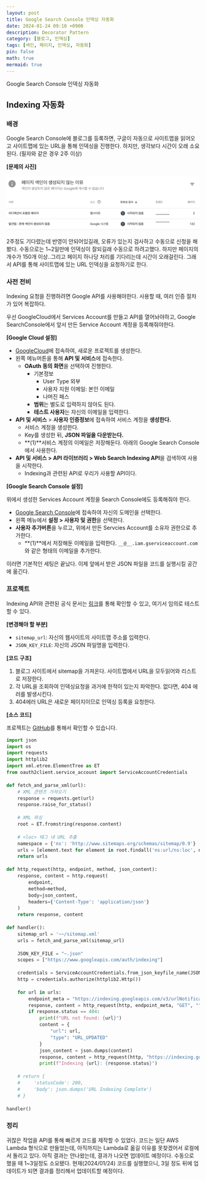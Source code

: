 ```yaml
---
layout: post
title: Google Search Console 인덱싱 자동화
date: 2024-01-24 09:10 +0900 
description: Decorator Pattern
category: [블로그, 인덱싱] 
tags: [색인, 페이지, 인덱싱, 자동화] 
pin: false
math: true
mermaid: true
---
```

Google Search Console 인덱싱 자동화
<!--more-->


## Indexing 자동화


### 배경


Google Search Console에 블로그를 등록하면, 구글이 자동으로 사이트맵을 읽어오고 사이트맵에 있는 URL을 통해 인덱싱을 진행한다. 하지만, 생각보다 시간이 오래 소요된다. (필자와 같은 경우 2주 이상)


**[문제의 사진]**


![Untitled.png](/assets/img/post/Search%20Console%20인덱싱자동화/1.png)


2주정도 기다렸는데 반영이 안되어있길래, 오류가 있는지 검사하고 수동으로 신청을 해봤다. 수동으로는 1~2일만에 인덱싱이 잘되길래 수동으로 하려고했다. 하지만 페이지의 개수가 150개 이상..그리고 페이지 하나당 처리를 기다리는데 시간이 오래걸린다. 그래서 API를 통해 사이트맵에 있는 URL 인덱싱을 요청하기로 한다.


### 사전 전비


Indexing 요청을 진행하려면 Google API를 사용해야한다. 사용할 때, 여러 인증 절차가 있어 복잡하다. 


우선 GoogleCloud에서 Services Account를 만들고 API를 열어놔야하고, Google SearchConsole에서 앞서 만든 Service Account 계정을 등록해줘야한다.


**[Google Cloud 설정]**

- [GoogleCloud](https://console.cloud.google.com/welcome/new?authuser=1&project=blog-auto-indexing)에 접속하여, 새로운 프로젝트를 생성한다.
- 왼쪽 메뉴머튼을 통해 **API 및 서비스**에 접속한다.
	- **OAuth 동의 화면**을 선택하여 진행한다.
		- 기본정보
			- User Type 외부
			- 사용자 지원 이메일: 본인 이메일
			- 나머진 패스
		- **범위**는 별도로 입력하지 않아도 된다.
		- **테스트 사용자**는 자신의 이메일을 입력한다.
- **API 및 서비스** > **사용자 인증정보**에 접속하여 서비스 계정을 **생성한다.**
	- 서비스 계정을 생성한다.
	- Key를 생성한 뒤, **JSON 파일을 다운받는다.**
	- **(1)**서비스 계정의 이메일은 저장해둔다. 아래의 Google Search Console에서 사용한다.
- **API 및 서비스 > API 라이브러리 > Web Search Indexing API**을 검색하여 사용을 시작한다.
	- Indexing과 관련된 API로 우리가 사용할 API이다.

**[Google Search Console 설정]**


위에서 생성한 Services Account 계정을 Search Console에도 등록해줘야 한다. 

- [Google Search Console](https://search.google.com/u/1/search-console/index?resource_id=sc-domain%3Ahandongbee.com&pages=ALL_URLS)에 접속하여 자신의 도메인을 선택한다.
- 왼쪽 메뉴에서 **설정 > 사용자 및 권한**을 선택한다.
- **사용자 추가버튼**을 누르고, 위에서 만든 Servcies Account를 소유자 권한으로 추가한다.
	- **(1)**에서 저장해둔 이메일을 입력한다. `__@__.iam.gserviceaccount.com`와 같은 형태의 이메일을 추가한다.

이러면 기본적인 세팅은 끝났다. 이제 앞에서 받은 JSON 파일을 코드를 실행시킬 공간에 옮긴다.


### 프로젝트


Indexing API와 관련된 공식 문서는 [링크](https://developers.google.com/search/apis/indexing-api/v3/reference/indexing/rest/v3/urlNotifications?hl=ko)를 통해 확인할 수 있고, 여기서 임의로 테스트할 수 있다.


**[변경해야 할 부분]**

- `sitemap_url`: 자신의 웹사이트의 사이트맵 주소를 입력한다.
- `JSON_KEY_FILE`: 자신의 JSON 파일명을 입력한다.

**[코드 구조]**

1. 블로그 사이트에서 sitemap을 가져온다. 사이트맵에서 URL을 모두읽어와 리스트로 저장한다.
2. 각 URL을 조회하여 인덱싱요청을 과거에 한적이 있는지 파악한다. 없다면, 404 에러를 발생시킨다.
3. 404에러 URL은 새로운 페이지이므로 인덱싱 등록을 요청한다.

**[소스 코드]**


프로젝트는 [GitHub](https://github.com/han-0315/AutoIndexing)를 통해서 확인할 수 있습니다.


```python
import json
import os
import requests
import httplib2
import xml.etree.ElementTree as ET
from oauth2client.service_account import ServiceAccountCredentials

def fetch_and_parse_xml(url):
    # XML 콘텐츠 가져오기
    response = requests.get(url)
    response.raise_for_status()

    # XML 파싱
    root = ET.fromstring(response.content)

    # <loc> 태그 내 URL 추출
    namespace = {'ns': 'http://www.sitemaps.org/schemas/sitemap/0.9'}
    urls = [element.text for element in root.findall('ns:url/ns:loc', namespace)]
    return urls

def http_request(http, endpoint, method, json_content):
    response, content = http.request(
        endpoint,
        method=method,
        body=json_content,
        headers={'Content-Type': 'application/json'}
    )
    return response, content

def handler():
    sitemap_url = '~~/sitemap.xml'
    urls = fetch_and_parse_xml(sitemap_url)
    
    JSON_KEY_FILE = "~.json"
    scopes = ["https://www.googleapis.com/auth/indexing"]
    
    credentials = ServiceAccountCredentials.from_json_keyfile_name(JSON_KEY_FILE, scopes=scopes)
    http = credentials.authorize(httplib2.Http())

    for url in urls:
        endpoint_meta = "https://indexing.googleapis.com/v3/urlNotifications/metadata?url=" + url
        response, content = http_request(http, endpoint_meta, "GET", "")
        if response.status == 404:
            print(f"URL not found: {url}")
            content = {
                "url": url,
                "type": "URL_UPDATED"
            }
            json_content = json.dumps(content)
            response, content = http_request(http, "https://indexing.googleapis.com/v3/urlNotifications:publish", "POST", json_content)
            print(f"Indexing {url}: {response.status}")

    # return {
    #     'statusCode': 200,
    #     'body': json.dumps('URL Indexing Complete')
    # }

handler()
```


### 정리


귀찮은 작업을 API를 통해 빠르게 코드를 제작할 수 있었다. 코드는 일단 AWS Lambda 형식으로 만들었는데, 아직까지는 Lambda로 옮길 이유를 못찾겠어서 로컬에서 돌리고 있다. 
아직 결과는 안나왔는데, 결과가 나오면 업데이트 예정이다. 수동으로 했을 때 1~3일정도 소요됐다. 현재(2024/01/24) 코드를 실행했으니, 3일 정도 뒤에 업데이트가 되면 결과를 정리해서 업데이트할 예정이다.

